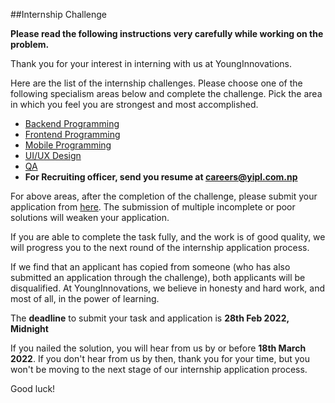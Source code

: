 ##Internship Challenge 

**Please read the following instructions very carefully while working on the problem.**

Thank you for your interest in interning with us at YoungInnovations. 

Here are the list of the internship challenges. Please choose one of the following specialism areas below and complete the challenge. Pick the area in which you feel you are strongest and most accomplished.

* [Backend Programming](https://github.com/younginnovations/internship-challenges/tree/master/programming/petroleum-report)
* [Frontend Programming](https://github.com/younginnovations/internship-challenges/tree/master/front-end/slush-that)
* [Mobile Programming](https://github.com/younginnovations/internship-challenges/tree/master/android/list-me)
* [UI/UX Design](https://docs.google.com/forms/d/e/1FAIpQLSeAZV8uZKjy2B7kafzXxwHZvnM-sG1vWWp8Og0ol081hl6xaQ/viewform)
* [QA](https://github.com/younginnovations/internship-challenges/tree/master/qa/form-wrong)
* **For Recruiting officer, send you resume at careers@yipl.com.np**

For above areas, after the completion of the challenge, please submit your application from [here](https://docs.google.com/forms/d/e/1FAIpQLSeAZV8uZKjy2B7kafzXxwHZvnM-sG1vWWp8Og0ol081hl6xaQ/viewform). The submission of multiple incomplete or poor solutions will weaken your application.

If you are able to complete the task fully, and the work is of good quality, we will progress you to the next round of the internship application process.

If we find that an applicant has copied from someone (who has also submitted an application through the challenge), both applicants will be disqualified. At YoungInnovations, we believe in honesty and hard work, and most of all, in the power of learning.

The **deadline** to submit your task and application is **28th Feb 2022, Midnight** 

If you nailed the solution, you will hear from us by or before **18th March 2022**. If you don't hear from us by then, thank you for your time, but you won't be moving to the next stage of  our internship application process. 

Good luck!
